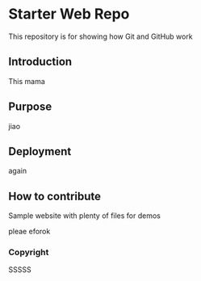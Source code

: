 # Starter Web Repo

This repository is for showing how Git and GitHub work

## Introduction

This mama

## Purpose
jiao

## Deployment
again

## How to contribute
 
Sample website with plenty of files for demos

pleae eforok

### Copyright

SSSSS
